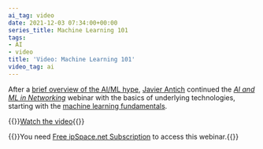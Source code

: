 ```yaml
---
ai_tag: video
date: 2021-12-03 07:34:00+00:00
series_title: Machine Learning 101
tags:
- AI
- video
title: 'Video: Machine Learning 101'
video_tag: ai
---
```

After a [brief overview of the AI/ML hype](/2021/10/video-ai-ml-introduction/), [Javier Antich](https://www.ipspace.net/Author:Javier_Antich) continued the [_AI and ML in Networking_](https://www.ipspace.net/AI_and_ML_in_Networking) webinar with the basics of underlying technologies, starting with the [machine learning fundamentals](https://my.ipspace.net/bin/get/AI/2.1%20-%20Machine%20Learning%20101.mp4?doccode=AI). 

{{<jump>}}[Watch the video](https://my.ipspace.net/bin/get/AI/2.1%20-%20Machine%20Learning%20101.mp4?doccode=AI){{</jump>}}

{{<note free>}}You need [Free ipSpace.net Subscription](https://www.ipspace.net/Subscription/Free) to access this webinar.{{</note>}}